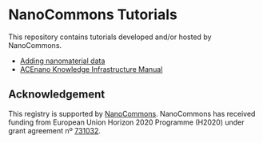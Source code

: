 # NanoCommons Tutorials

This repository contains tutorials developed and/or hosted by NanoCommons.

* [Adding nanomaterial data](enteringData/index.md)
* [ACEnano Knowledge Infrastructure Manual](ACEnano%20manuals/)

## Acknowledgement

This registry is supported by [NanoCommons](https://www.nanocommons.eu/).
NanoCommons has received funding from European Union
Horizon 2020 Programme (H2020) under grant agreement nº [731032](https://cordis.europa.eu/project/rcn/212586/en).
